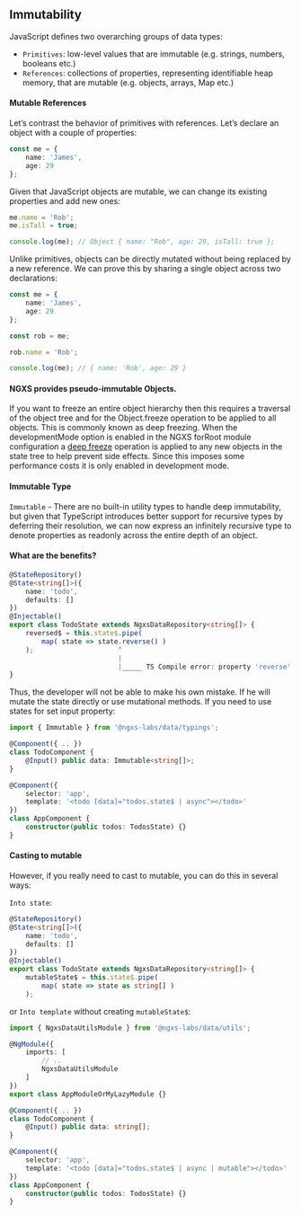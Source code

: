 ## Immutability

JavaScript defines two overarching groups of data types:

-   `Primitives`: low-level values that are immutable (e.g. strings, numbers, booleans etc.)
-   `References`: collections of properties, representing identifiable heap memory, that are mutable (e.g. objects,
    arrays, Map etc.)

#### Mutable References

Let’s contrast the behavior of primitives with references. Let’s declare an object with a couple of properties:

```ts
const me = {
    name: 'James',
    age: 29
};
```

Given that JavaScript objects are mutable, we can change its existing properties and add new ones:

```ts
me.name = 'Rob';
me.isTall = true;

console.log(me); // Object { name: "Rob", age: 29, isTall: true };
```

Unlike primitives, objects can be directly mutated without being replaced by a new reference. We can prove this by
sharing a single object across two declarations:

```ts
const me = {
    name: 'James',
    age: 29
};

const rob = me;

rob.name = 'Rob';

console.log(me); // { name: 'Rob', age: 29 }
```

#### NGXS provides pseudo-immutable Objects.

If you want to freeze an entire object hierarchy then this requires a traversal of the object tree and for the
Object.freeze operation to be applied to all objects. This is commonly known as deep freezing. When the developmentMode
option is enabled in the NGXS forRoot module configuration a
[deep freeze](https://github.com/ngxs/store/blob/1a85af3ec36b669bb7491332cf62fc6db202e955/packages/store/src/internal/state-operations.ts#L46)
operation is applied to any new objects in the state tree to help prevent side effects. Since this imposes some
performance costs it is only enabled in development mode.

#### Immutable Type

`Immutable` - There are no built-in utility types to handle deep immutability, but given that TypeScript introduces
better support for recursive types by deferring their resolution, we can now express an infinitely recursive type to
denote properties as readonly across the entire depth of an object.

#### What are the benefits?

```ts
@StateRepository()
@State<string[]>({
    name: 'todo',
    defaults: []
})
@Injectable()
export class TodoState extends NgxsDataRepository<string[]> {
    reversed$ = this.state$.pipe(
        map( state => state.reverse() )
    );                     ^
                           |
                           |_____ TS Compile error: property 'reverse' does not exist on type
}
```

Thus, the developer will not be able to make his own mistake. If he will mutate the state directly or use mutational
methods. If you need to use states for set input property:

```ts
import { Immutable } from '@ngxs-labs/data/typings';

@Component({ .. })
class TodoComponent {
    @Input() public data: Immutable<string[]>;
}

@Component({
    selector: 'app',
    template: '<todo [data]="todos.state$ | async"></todo>'
})
class AppComponent {
    constructor(public todos: TodosState) {}
}
```

#### Casting to mutable

However, if you really need to cast to mutable, you can do this in several ways:

`Into state`:

```ts
@StateRepository()
@State<string[]>({
    name: 'todo',
    defaults: []
})
@Injectable()
export class TodoState extends NgxsDataRepository<string[]> {
    mutableState$ = this.state$.pipe(
        map( state => state as string[] )
    );
```

or `Into template` without creating `mutableState$`:

```ts
import { NgxsDataUtilsModule } from '@ngxs-labs/data/utils';

@NgModule({
    imports: [
        // ..
        NgxsDataUtilsModule
    ]
})
export class AppModuleOrMyLazyModule {}
```

```ts
@Component({ .. })
class TodoComponent {
    @Input() public data: string[];
}

@Component({
    selector: 'app',
    template: '<todo [data]="todos.state$ | async | mutable"></todo>'
})
class AppComponent {
    constructor(public todos: TodosState) {}
}
```
